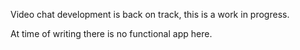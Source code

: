 Video chat development is back on track, this is a work in progress.

At time of writing there is no functional app here.